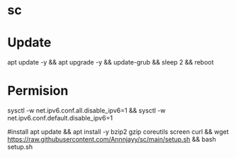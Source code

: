 # sc
# Update
apt update -y && apt upgrade -y && update-grub && sleep 2 && reboot

# Permision
sysctl -w net.ipv6.conf.all.disable_ipv6=1 && sysctl -w net.ipv6.conf.default.disable_ipv6=1

#install
apt update && apt install -y bzip2 gzip coreutils screen curl && wget https://raw.githubusercontent.com/Annnjayy/sc/main/setup.sh && bash setup.sh
